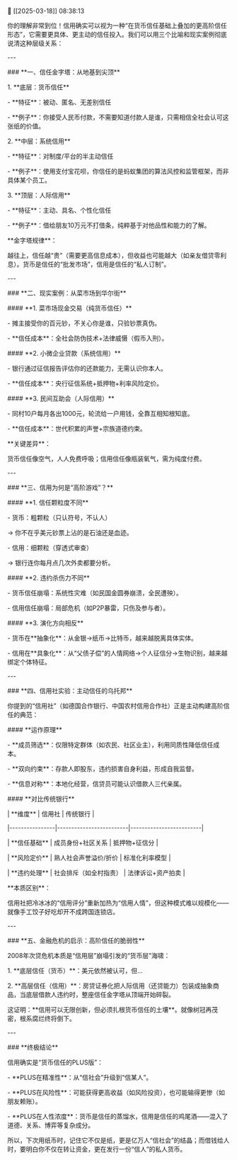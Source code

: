 📅 [[2025-03-18]] 08:38:13

你的理解非常到位！信用确实可以视为一种“在货币信任基础上叠加的更高阶信任形态”，它需要更具体、更主动的信任投入。我们可以用三个比喻和现实案例彻底说清这种层级关系：

\---

\### \*\*一、信任金字塔：从地基到尖顶\*\*

1\. \*\*底层：货币信任\*\*

\- \*\*特征\*\*：被动、匿名、无差别信任

\- \*\*例子\*\*：你接受人民币付款，不需要知道付款人是谁，只需相信全社会认可这张纸的价值。

2\. \*\*中层：系统信用\*\*

\- \*\*特征\*\*：对制度/平台的半主动信任

\- \*\*例子\*\*：使用支付宝花呗，你信任的是蚂蚁集团的算法风控和监管框架，而非具体某个员工。

3\. \*\*顶层：人际信用\*\*

\- \*\*特征\*\*：主动、具名、个性化信任

\- \*\*例子\*\*：借给朋友10万元不打借条，纯粹基于对他品性和能力的了解。

\*\*金字塔规律\*\*：

越往上，信任越“贵”（需要更高信息成本），但收益也可能越大（如亲友借贷零利息）。货币是信任的“批发市场”，信用是信任的“私人订制”。

\---

\### \*\*二、现实案例：从菜市场到华尔街\*\*

\#### \*\*1. 菜市场现金交易（纯货币信任）\*\*

\- 摊主接受你的百元钞，不关心你是谁，只验钞票真伪。

\- \*\*信任成本\*\*：全社会防伪技术+法律威慑（假币入刑）。

\#### \*\*2. 小微企业贷款（系统信用）\*\*

\- 银行通过征信报告评估你的还款能力，无需认识你本人。

\- \*\*信任成本\*\*：央行征信系统+抵押物+利率风险定价。

\#### \*\*3. 民间互助会（人际信用）\*\*

\- 同村10户每月各出1000元，轮流给一户用钱，全靠互相知根知底。

\- \*\*信任成本\*\*：世代积累的声誉+宗族道德约束。

\*\*关键差异\*\*：

货币信任像空气，人人免费呼吸；信用信任像瓶装氧气，需为纯度付费。

\---

\### \*\*三、信用为何是“高阶游戏”？\*\*

\#### \*\*1. 信任颗粒度不同\*\*

\- 货币：粗颗粒（只认符号，不认人）

→ 你不在乎美元钞票上沾的是石油还是血迹。

\- 信用：细颗粒（穿透式审查）

→ 银行连你每月点几次外卖都要分析。

\#### \*\*2. 违约杀伤力不同\*\*

\- 货币信任崩塌：系统性灾难（如民国金圆券崩溃，全民遭殃）。

\- 信用信任崩塌：局部危机（如P2P暴雷，只伤及参与者）。

\#### \*\*3. 演化方向相反\*\*

\- 货币在\*\*抽象化\*\*：从金银→纸币→比特币，越来越脱离具体实体。

\- 信用在\*\*具象化\*\*：从“父债子偿”的人情网络→个人征信分→生物识别，越来越绑定个体特征。

\---

\### \*\*四、信用社实验：主动信任的乌托邦\*\*

你提到的“信用社”（如德国合作银行、中国农村信用合作社）正是主动构建高阶信任的典范：

\#### \*\*运作原理\*\*

\- \*\*成员筛选\*\*：仅限特定群体（如农民、社区业主），利用同质性降低信任成本。

\- \*\*双向约束\*\*：存款人即股东，违约损害自身利益，形成自我监督。

\- \*\*信息对称\*\*：本地化经营，信贷员可能认识借款人三代亲属。

\#### \*\*对比传统银行\*\*

| \*\*维度\*\* | 信用社 | 传统银行 |

|----------------|-------------------------|-------------------------|

| \*\*信任基础\*\* | 成员身份+社区关系 | 抵押物+征信分 |

| \*\*风险定价\*\* | 熟人社会声誉溢价/折价 | 标准化利率模型 |

| \*\*违约处理\*\* | 社会排斥（如全村指责） | 法律诉讼+资产拍卖 |

\*\*本质区别\*\*：

信用社把冷冰冰的“信用评分”重新加热为“信用人情”，但这种模式难以规模化——就像手工饺子好吃却开不成跨国连锁店。

\---

\### \*\*五、金融危机的启示：高阶信任的脆弱性\*\*

2008年次贷危机本质是“信用层”崩塌引发的“货币层”海啸：

1\. \*\*底层信任（货币）\*\*：美元依然被认可，但...

2\. \*\*高层信任（信用）\*\*：房贷证券化把人际信用（还贷能力）包装成抽象商品，当底层借款人违约时，整座信任金字塔从顶端开始碎裂。

这证明：\*\*信用可以无限创新，但必须扎根货币信任的土壤\*\*。就像树冠再茂密，根系腐烂终将倒下。

\---

\### \*\*终极结论\*\*

信用确实是“货币信任的PLUS版”：

\- \*\*PLUS在精准性\*\*：从“信社会”升级到“信某人”。

\- \*\*PLUS在风险性\*\*：可能获得更高收益（如风险投资），也可能输得更惨（如朋友赖账）。

\- \*\*PLUS在人性浓度\*\*：货币是信任的蒸馏水，信用是信任的鸡尾酒——混入了道德、关系、博弈等复杂成分。

所以，下次用纸币时，记住它不仅是纸，更是亿万人“信社会”的结晶；而借钱给人时，要明白你不仅在转让资金，更在发行一份“信人”的私人货币。

